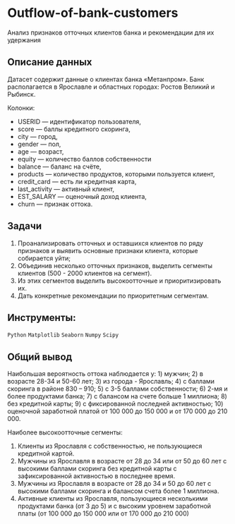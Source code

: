 # Outflow-of-bank-customers
Анализ признаков отточных клиентов банка и рекомендации для их удержания

## Описание данных
Датасет содержит данные о клиентах банка «Метанпром». Банк располагается в Ярославле и областных городах: Ростов Великий и Рыбинск.

Колонки:

- USERID — идентификатор пользователя,
- score — баллы кредитного скоринга,
- city — город,
- gender — пол,
- age — возраст,
- equity — количество баллов собственности
- balance — баланс на счёте,
- products — количество продуктов, которыми пользуется клиент,
- credit_card — есть ли кредитная карта,
- last_activity — активный клиент,
- EST_SALARY — оценочный доход клиента,
- сhurn — признак оттока.

## Задачи
1) Проанализировать отточных и оставшихся клиентов по ряду признаков и выявить основные признаки клиента, которые собирается уйти;
2) Объединив несколько отточных признаков, выделить сегменты клиентов (500 - 2000 клиентов на сегмент).
3) Из этих сегментов выделить высокоотточные и приоритизировать их.
4) Дать конкретные рекомендации по приоритетным сегментам.

## Инструменты:
`Python`
`Matplotlib`
`Seaborn`
`Numpy`
`Scipy`

## Общий вывод
Наибольшая вероятность оттока наблюдается у: 1) мужчин; 2) в возрасте 28-34 и 50-60 лет; 3) из города - Ярославль; 4) с баллами скоринга в районе 830 – 910; 5) с 3-5 баллами собственности; 6) 2-мя и более продуктами банка; 7) с балансом на счете больше 1 миллиона; 8) без кредитной карты; 9) с фиксированной последней активностью; 10) оценочной заработной платой от 100 000 до 150 000 и от 170 000 до 210 000.

Наиболее высокоотточные сегменты:
1) Клиенты из Ярославля с собственностью, не пользующиеся кредитной картой.
2) Мужчины из Ярославля в возрасте от 28 до 34 или от 50 до 60 лет с высокими баллами скоринга без кредитной карты с зафиксированной активностью в последнее время.
3) Мужчины из Ярославля в возрасте от 28 до 34 и 50 до 60 лет с высокими баллами скоринга и балансом счета более 1 миллиона.
4) Активные клиенты из Ярославля, пользующиеся несколькими продуктами банка (от 3 до 5) и с высоким уровнем заработной платы (от 100 000 до 150 000 или от 170 000 до 210 000)
